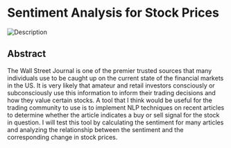 # Sentiment Analysis for Stock Prices

![Description](https://external-content.duckduckgo.com/iu/?u=https%3A%2F%2Ftse2.mm.bing.net%2Fth%3Fid%3DOIP._TqdkTH23tMJQXp37xB2FAHaFU%26pid%3DApi&f=1&ipt=39d866ea1c2ab3b9b903802f20c232291cd210134156e32405f94b0d60ee1457&ipo=images)

## Abstract
The Wall Street Journal is one of the premier trusted sources that many individuals use to be caught up on the current state of the financial markets in the US. It is very likely that amateur and retail investors consciously or subconsciously use this information to inform their trading decisions and how they value certain stocks. A tool that I think would be useful for the trading community to use is to implement NLP techniques on recent articles to determine whether the article indicates a buy or sell signal for the stock in question. I will test this tool by calculating the sentiment for many articles and analyzing the relationship between the sentiment and the corresponding change in stock prices.
